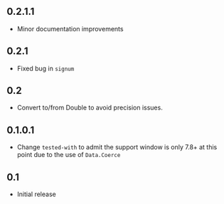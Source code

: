 0.2.1.1
-------
* Minor documentation improvements

0.2.1
-----
* Fixed bug in `signum`

0.2
---
* Convert to/from Double to avoid precision issues.

0.1.0.1
-------
* Change `tested-with` to admit the support window is only 7.8+ at this point due to the use of `Data.Coerce`

0.1
---
* Initial release

